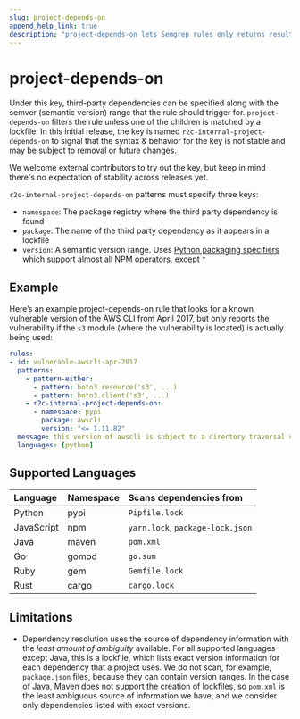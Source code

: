 ```yaml
---
slug: project-depends-on
append_help_link: true
description: "project-depends-on lets Semgrep rules only returns results if the project depends on a specific version of a third-party package."
---
```


# project-depends-on

Under this key, third-party dependencies can be specified along with the semver (semantic version) range that the rule should trigger for. `project-depends-on` filters the rule unless one of the children is matched by a lockfile. In this initial release, the key is named `r2c-internal-project-depends-on` to signal that the syntax & behavior for the key is not stable and may be subject to removal or future changes. 

We welcome external contributors to try out the key, but keep in mind there's no expectation of stability across releases yet.

`r2c-internal-project-depends-on` patterns must specify three keys:

* `namespace`: The package registry where the third party dependency is found
* `package`: The name of the third party dependency as it appears in a lockfile
* `version`: A semantic version range. Uses [Python packaging specifiers](https://packaging.pypa.io/en/latest/specifiers.html) which support almost all NPM operators, except `^`

## Example

Here’s an example project-depends-on rule that looks for a known vulnerable version of the AWS CLI from April 2017, but only reports the vulnerability if the `s3` module (where the vulnerability is located) is actually being used:

```yaml
rules:
- id: vulnerable-awscli-apr-2017
  patterns:
    - pattern-either:
      - pattern: boto3.resource('s3', ...)
      - pattern: boto3.client('s3', ...)
    - r2c-internal-project-depends-on:
      - namespace: pypi
        package: awscli
        version: "<= 1.11.82"
  message: this version of awscli is subject to a directory traversal vulnerability in the s3 module
  languages: [python]
```

## Supported Languages

| Language   | Namespace  | Scans dependencies from          |
|:---------- |:-----------|:---------------------------------|
| Python     | pypi       | `Pipfile.lock`                   |
| JavaScript | npm        | `yarn.lock`, `package-lock.json` |
| Java       | maven      | `pom.xml`                        |
| Go         | gomod      | `go.sum`                         |
| Ruby       | gem        | `Gemfile.lock`                   |
| Rust       | cargo      | `cargo.lock`                     |

## Limitations

* Dependency resolution uses the source of dependency information with the *least amount of ambiguity* available. For all supported languages except Java, this is a lockfile, which lists exact version information for each dependency that a project uses. We do not scan, for example, `package.json` files, because they can contain version ranges. In the case of Java, Maven does not support the creation of lockfiles, so `pom.xml` is the least ambiguous source of information we have, and we consider only dependencies listed with exact versions.